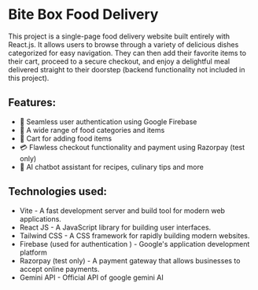 # Bite Box Food Delivery

This project is a single-page food delivery website built entirely with React.js. It allows users to browse through a variety of delicious dishes categorized for easy navigation. They can then add their favorite items to their cart, proceed to a secure checkout, and enjoy a delightful meal delivered straight to their doorstep (backend functionality not included in this project).

## Features: 
- 🔐 Seamless user authentication using Google Firebase
- 🍔 A wide range of food categories and items
- 🛒 Cart for adding food items
- 💳 Flawless checkout functionality and payment using Razorpay (test only)
- 🤖 AI chatbot assistant for recipes, culinary tips and more

## Technologies used:
- Vite - A fast development server and build tool for modern web applications.
- React JS -  A JavaScript library for building user interfaces.
- Tailwind CSS - A CSS framework for rapidly building modern websites.
- Firebase (used for authentication ) - Google's application development platform 
- Razorpay (test only) - A payment gateway that allows businesses to accept online payments.
- Gemini API - Official API of google gemini AI
